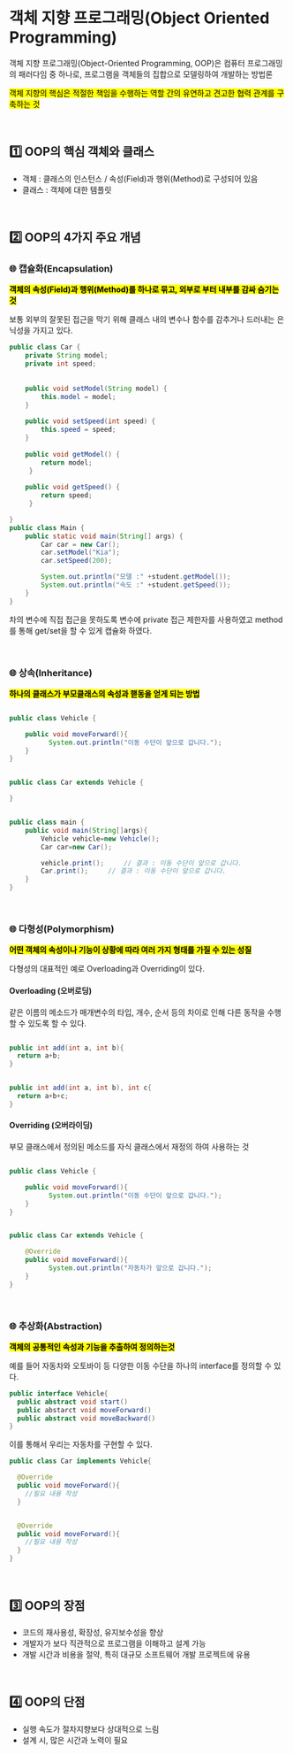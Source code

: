 # 객체 지향 프로그래밍(Object Oriented Programming)

객체 지향 프로그래밍(Object-Oriented Programming, OOP)은 컴퓨터 프로그래밍의 패러다임 중 하나로, 프로그램을 객체들의 집합으로 모델링하여 개발하는 방법론</br>

<mark>객체 지향의 핵심은 적절한 책임을 수행하는 역할 간의 유연하고 견고한 협력 관계를 구축하는 것</mark>


</br>


## 1️⃣ OOP의 핵심 객체와 클래스
- 객체 : 클래스의 인스턴스 / 속성(Field)과 행위(Method)로 구성되어 있음
- 클래스 : 객체에 대한 템플릿


</br>

## 2️⃣ OOP의 4가지 주요 개념

### 🌐 캡슐화(Encapsulation)

<mark>**객체의 속성(Field)과 행위(Method)를 하나로 묶고, 외부로 부터 내부를 감싸 숨기는 것**</mark></br>

보통 외부의 잘못된 접근을 막기 위해 클래스 내의 변수나 함수를 감추거나 드러내는 은닉성을 가지고 있다. 

```java
public class Car {
	private String model;
	private int speed;
	
	
	public void setModel(String model) {
		this.model = model;
	}
	
	public void setSpeed(int speed) {
		this.speed = speed;
	}
	
	public void getModel() {
		return model;
	 }
	
	public void getSpeed() {
		return speed;
	 }

}
public class Main {
	public static void main(String[] args) {
		Car car = new Car();
		car.setModel("Kia");
		car.setSpeed(200);

		System.out.println("모델 :" +student.getModel());
		System.out.println("속도 :" +student.getSpeed());
	}
}

```

차의 변수에 직접 접근을 못하도록 변수에 private 접근 제한자를 사용하였고 method를 통해 get/set을 할 수 있게 캡슐화 하였다. 


</br>




### 🌐 상속(Inheritance)
<mark>**하나의 클래스가 부모클래스의 속성과 핻동을 얻게 되는 방법**</mark></br>

```java

public class Vehicle {

    public void moveForward(){
          System.out.println("이동 수단이 앞으로 갑니다.");
    }
}


public class Car extends Vehicle {

}


public class main {
	public void main(String[]args){
		Vehicle vehicle=new Vehicle();
		Car car=new Car();

		vehicle.print();     // 결과 : 이동 수단이 앞으로 갑니다.
		Car.print();     // 결과 : 이동 수단이 앞으로 갑니다.
	}
}


```

</br>

### 🌐 다형성(Polymorphism)
<mark>**어떤 객체의 속성이나 기능이 상황에 따라 여러 가지 형태를 가질 수 있는 성질**</mark></br>

다형성의 대표적인 예로 Overloading과 Overriding이 있다. 

#### Overloading (오버로딩)
같은 이름의 메소드가 매개변수의 타입, 개수, 순서 등의 차이로 인해 다른 동작을 수행할 수 있도록 할 수 있다.

```java

public int add(int a, int b){
  return a+b;
}


public int add(int a, int b), int c{
  return a+b+c;
}

```

#### Overriding (오버라이딩)
부모 클래스에서 정의된 메소드를 자식 클래스에서 재정의 하여 사용하는 것

```java

public class Vehicle {

    public void moveForward(){
          System.out.println("이동 수단이 앞으로 갑니다.");
    }
}


public class Car extends Vehicle {

    @Override
    public void moveForward(){
          System.out.println("자동차가 앞으로 갑니다.");
    }
}

```


</br>


### 🌐 추상화(Abstraction)
<mark>**객체의 공통적인 속성과 기능을 추출하여 정의하는것**</mark>

예를 들어 자동차와 오토바이 등 다양한 이동 수단을 하나의 interface를 정의할 수 있다.

```java
public interface Vehicle{
  public abstract void start()
  public abstarct void moveForward()
  public abstract void moveBackward()
}

```

이를 통해서 우리는 자동차를 구현할 수 있다.

```java
public class Car implements Vehicle{

  @Override
  public void moveForward(){
    //필요 내용 작성 
  }


  @Override
  public void moveForward(){
    //필요 내용 작성
  }
}
```

</br>


## 3️⃣ OOP의 장점
- 코드의 재사용성, 확장성, 유지보수성을 향상
- 개발자가 보다 직관적으로 프로그램을 이해하고 설계 가능
- 개발 시간과 비용을 절약, 특히 대규모 소프트웨어 개발 프로젝트에 유용

</br>

## 4️⃣ OOP의 단점
- 실행 속도가 절차지향보다 상대적으로 느림
- 설계 시, 많은 시간과 노력이 필요

</br>
